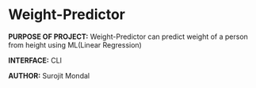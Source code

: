 <h1> Weight-Predictor</h1>
<p><strong>PURPOSE OF PROJECT:</strong> Weight-Predictor can predict weight of a person from height using ML(Linear Regression)</p>

<p><strong>INTERFACE:</strong> CLI</p>

<p><strong>AUTHOR:</strong> Surojit Mondal</p>
